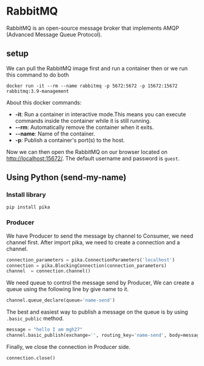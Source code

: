 # RabbitMQ
RabbitMQ is an open-source message broker that implements AMQP (Advanced Message Queue Protocol).

## setup 

We can pull the RabbitMQ image first and run a container then or we run this command to do both
```text
docker run -it --rm --name rabbitmq -p 5672:5672 -p 15672:15672 rabbitmq:3.9-management
```
About this docker commands:
- **-it**: Run a container in interactive mode.This means you can execute commands inside the container while it is still running.
- **--rm**: Automatically remove the container when it exits.
- **--name**: Name of the container.
- **-p**: Publish a container's port(s) to the host.

Now we can then open the RabbitMQ on our browser located on [http://localhost:15672/](http://localhost:15672/). The default
username and password is `guest`.

## Using Python (send-my-name)
### Install library
```text
pip install pika
```
### Producer
We have Producer to send the message by channel to Consumer, we need channel first.
After import pika, we need to create a connection and a channel.
```python
connection_parameters = pika.ConnectionParameters('localhost')
connection = pika.BlockingConnection(connection_parameters)
channel  = connection.channel()
```

We need queue to control the message send by Producer, We can create a queue using the following line by give name to it.
```python
channel.queue_declare(queue='name-send')
```

The best and easiest way to publish a message on the queue is by using `.basic_public` method.
```python
message = "hello I am mgh27"
channel.basic_publish(exchange='', routing_key='name-send', body=message)
```
Finally, we close the connection in Producer side.
```python
connection.close()
```